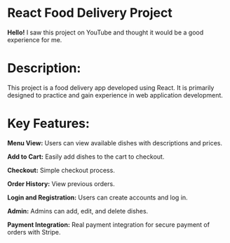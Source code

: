 # React Food Delivery Project

**Hello!**
I saw this project on YouTube and thought it would be a good experience for me.

# Description:

This project is a food delivery app developed using React. It is primarily designed to practice and gain experience in web application development.


# Key Features:

**Menu View:** Users can view available dishes with descriptions and prices.

**Add to Cart:** Easily add dishes to the cart to checkout.

**Checkout:** Simple checkout process.

**Order History:** View previous orders.

**Login and Registration:** Users can create accounts and log in.

**Admin:** Admins can add, edit, and delete dishes.

**Payment Integration:** Real payment integration for secure payment of orders with Stripe.
